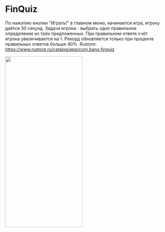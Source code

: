 # FinQuiz
По нажатию кнопки "Играть!" в главном меню, начинается игра, игроку даётся 30 секунд. 
Задача игрока - выбрать одно правильное определение из трёх предложенных. 
При правильном ответе счёт игрока увеличивается на 1.
Рекорд обновляется только при проценте правильных ответов больше 40%.
Rustore: https://www.rustore.ru/catalog/app/com.bano.finquiz

<img src="https://github.com/MironBano/FinQuiz/blob/main/Demonstration (1).gif" width="250" height="550" />


